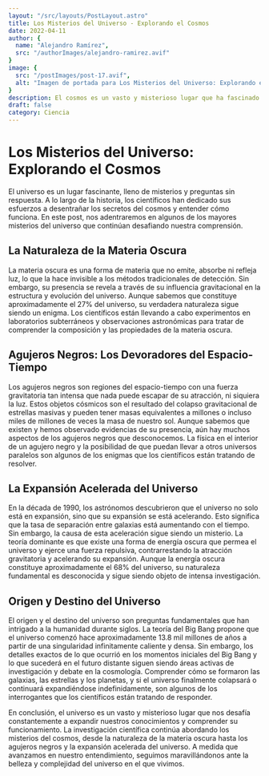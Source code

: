 ```yaml
---
layout: "/src/layouts/PostLayout.astro"
title: Los Misterios del Universo - Explorando el Cosmos
date: 2022-04-11
author: {
  name: "Alejandro Ramírez",
  src: "/authorImages/alejandro-ramirez.avif"
}
image: {
  src: "/postImages/post-17.avif",
  alt: "Imagen de portada para Los Misterios del Universo: Explorando el Cosmos"
}
description: El cosmos es un vasto y misterioso lugar que ha fascinado a la humanidad desde tiempos inmemoriales. En este post, exploraremos algunos de los mayores misterios del universo, desde la naturaleza de la materia oscura hasta los agujeros negros y la expansión acelerada del universo.
draft: false
category: Ciencia
---
```


# Los Misterios del Universo: Explorando el Cosmos

El universo es un lugar fascinante, lleno de misterios y preguntas sin respuesta. A lo largo de la historia, los científicos han dedicado sus esfuerzos a desentrañar los secretos del cosmos y entender cómo funciona. En este post, nos adentraremos en algunos de los mayores misterios del universo que continúan desafiando nuestra comprensión.

## La Naturaleza de la Materia Oscura

La materia oscura es una forma de materia que no emite, absorbe ni refleja luz, lo que la hace invisible a los métodos tradicionales de detección. Sin embargo, su presencia se revela a través de su influencia gravitacional en la estructura y evolución del universo. Aunque sabemos que constituye aproximadamente el 27% del universo, su verdadera naturaleza sigue siendo un enigma. Los científicos están llevando a cabo experimentos en laboratorios subterráneos y observaciones astronómicas para tratar de comprender la composición y las propiedades de la materia oscura.

## Agujeros Negros: Los Devoradores del Espacio-Tiempo

Los agujeros negros son regiones del espacio-tiempo con una fuerza gravitatoria tan intensa que nada puede escapar de su atracción, ni siquiera la luz. Estos objetos cósmicos son el resultado del colapso gravitacional de estrellas masivas y pueden tener masas equivalentes a millones o incluso miles de millones de veces la masa de nuestro sol. Aunque sabemos que existen y hemos observado evidencias de su presencia, aún hay muchos aspectos de los agujeros negros que desconocemos. La física en el interior de un agujero negro y la posibilidad de que puedan llevar a otros universos paralelos son algunos de los enigmas que los científicos están tratando de resolver.

## La Expansión Acelerada del Universo

En la década de 1990, los astrónomos descubrieron que el universo no solo está en expansión, sino que su expansión se está acelerando. Esto significa que la tasa de separación entre galaxias está aumentando con el tiempo. Sin embargo, la causa de esta aceleración sigue siendo un misterio. La teoría dominante es que existe una forma de energía oscura que permea el universo y ejerce una fuerza repulsiva, contrarrestando la atracción gravitatoria y acelerando su expansión. Aunque la energía oscura constituye aproximadamente el 68% del universo, su naturaleza fundamental es desconocida y sigue siendo objeto de intensa investigación.

## Origen y Destino del Universo

El origen y el destino del universo son preguntas fundamentales que han intrigado a la humanidad durante siglos. La teoría del Big Bang propone que el universo comenzó hace aproximadamente 13.8 mil millones de años a partir de una singularidad infinitamente caliente y densa. Sin embargo, los detalles exactos de lo que ocurrió en los momentos iniciales del Big Bang y lo que sucederá en el futuro distante siguen siendo áreas activas de investigación y debate en la cosmología. Comprender cómo se formaron las galaxias, las estrellas y los planetas, y si el universo finalmente colapsará o continuará expandiéndose indefinidamente, son algunos de los interrogantes que los científicos están tratando de responder.

En conclusión, el universo es un vasto y misterioso lugar que nos desafía constantemente a expandir nuestros conocimientos y comprender su funcionamiento. La investigación científica continúa abordando los misterios del cosmos, desde la naturaleza de la materia oscura hasta los agujeros negros y la expansión acelerada del universo. A medida que avanzamos en nuestro entendimiento, seguimos maravillándonos ante la belleza y complejidad del universo en el que vivimos.

